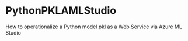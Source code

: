 # PythonPKLAMLStudio
How to operationalize a Python model.pkl as a Web Service via Azure ML Studio 
